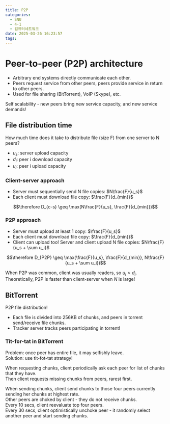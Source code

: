 ```yaml
---
title: P2P
categories:
  - SNU
  - 4-1
  - 컴퓨터네트워크
date: 2025-03-26 16:23:57
tags:
---
```


# Peer-to-peer (P2P) architecture

- Arbitrary end systems directly communicate each other.
- Peers request service from other peers, peers provide service in return to other peers.
- Used for file sharing (BitTorrent), VoIP (Skype), etc.

Self scalability - new peers bring new service capacity, and new service demands!

## File distribution time

How much time does it take to distribute file (size F) from one server to N peers?

- $u_s$: server upload capacity
- $d_i$: peer i download capacity
- $u_i$: peer i upload capacity

### Client-server approach

- Server must sequentially send N file copies: $N\frac{F}{u_s}$
- Each client must download file copy: $\frac{F}{d_{min}}$

$$\therefore D_{c-s} \geq \max(N\frac{F}{u_s}, \frac{F}{d_{min}})$$

### P2P approach

- Server must upload at least 1 copy: $\frac{F}{u_s}$
- Each client must download file copy: $\frac{F}{d_{min}}$
- Client can upload too! Server and client upload N file copies: $N\frac{F}{u_s + \sum u_i}$

$$\therefore D_{P2P} \geq \max(\frac{F}{u_s}, \frac{F}{d_{min}}, N\frac{F}{u_s + \sum u_i})$$

When P2P was common, client was usually readers, so $u_i >d_i$.  
Theoretically, P2P is faster than client-server when $N$ is large!

## BitTorrent

P2P file distribution!

- Each file is divided into 256KB of chunks, and peers in torrent send/receive file chunks.
- Tracker server tracks peers participating in torrent!

### Tit-for-tat in BitTorrent

Problem: once peer has entire file, it may selfishly leave.  
Solution: use tit-fot-tat strategy!

When requesting chunks, client periodically ask each peer for list of chunks that they have.  
Then client requests missing chunks from peers, rarest first.

When sending chunks, client send chunks to those four peers currently sending her chunks at highest rate.  
Other peers are choked by client - they do not receive chunks.  
Every 10 secs, client reevaluate top four peers.  
Every 30 secs, client optimistically unchoke peer - it randomly select another peer and start sending chunks.
